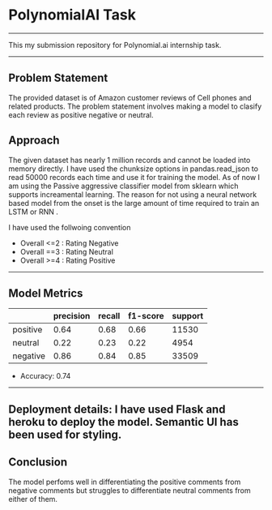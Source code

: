 # PolynomialAI Task

---

This my submission repository for Polynomial.ai internship task.

---

## Problem Statement

 The provided dataset is of Amazon customer reviews of Cell phones and related products. The problem statement involves making a model to clasify each review as positive negative or neutral.
 
## Approach
The given dataset has nearly 1 million records and cannot be loaded into memory directly. I have used the chunksize options in pandas.read_json to read 50000 records each time and use it for training the model. As of now I am using the Passive aggressive classifier model from sklearn which supports increamental learning. The reason for not using a neural network based model from the onset is the large amount of time required to train an LSTM or RNN . 

I have used the follwoing convention
 - Overall <=2 : Rating Negative
 - Overall ==3 : Rating Neutral
 - Overall >=4 : Rating Positive

---

## Model Metrics

|                      | precision | recall | f1-score | support |
|----------------------|-----------|--------|----------|---------|
| positive             | 0.64      | 0.68   | 0.66     | 11530   |
| neutral              | 0.22      | 0.23   | 0.22     | 4954    |
| negative             | 0.86      | 0.84   | 0.85     | 33509   |

- Accuracy: 0.74

--- 

Deployment details:
I have used Flask and heroku to deploy the model. Semantic UI has been used for styling.
---

## Conclusion

The model perfoms well in differentiating the positive comments from negative comments but struggles to differentiate neutral comments from either of them.

